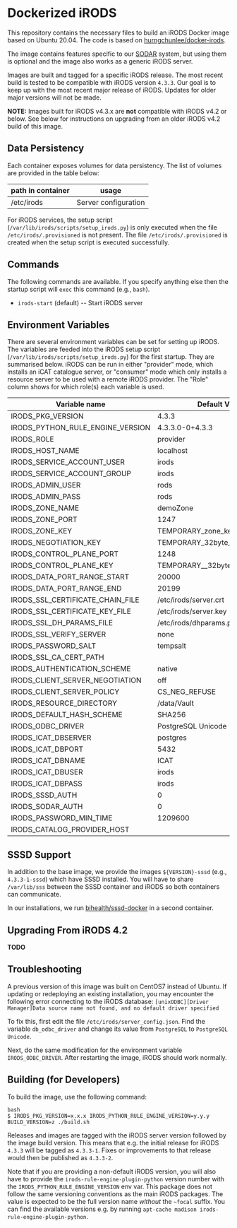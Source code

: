# Dockerized iRODS

This repository contains the necessary files to build an iRODS Docker image based on Ubuntu 20.04.
The code is based on [hurngchunlee/docker-irods](https://github.com/hurngchunlee/docker-irods).

The image contains features specific to our [SODAR](https://github.com/bihealth/sodar-server) system, but using them is optional and the image also works as a generic iRODS server.

Images are built and tagged for a specific iRODS release. The most recent build is tested to be compatible with iRODS version `4.3.3`. Our goal is to keep up with the most recent major release of iRODS. Updates for older major versions will not be made.

**NOTE:** Images built for iRODS v4.3.x are **not** compatible with iRODS v4.2 or below. See below for instructions on upgrading from an older iRODS v4.2 build of this image.

## Data Persistency

Each container exposes volumes for data persistency. The list of volumes are provided in the table below:

| path in container               | usage                           |
|---------------------------------|---------------------------------|
| /etc/irods                      | Server configuration            |

For iRODS services, the setup script (`/var/lib/irods/scripts/setup_irods.py`) is only executed when the file `/etc/irods/.provisioned` is not present.
The file `/etc/irods/.provisioned` is created when the setup script is executed successfully.

## Commands

The following commands are available.
If you specify anything else then the startup script will `exec` this command (e.g., `bash`).

- `irods-start` (default) -- Start iRODS server

## Environment Variables

There are several environment variables can be set for setting up iRODS.
The variables are feeded into the iRODS setup script (`/var/lib/irods/scripts/setup_irods.py`) for the first startup.
They are summarised below.
iRODS can be run in either "provider" mode, which installs an iCAT catalogue server, or "consumer" mode which only installs a resource server to be used with a remote iRODS provider. The "Role" column shows for which role(s) each variable is used.

| Variable name                    | Default Value                    | Role       |
|----------------------------------|----------------------------------|------------|
| IRODS_PKG_VERSION                | 4.3.3                            | both       |
| IRODS_PYTHON_RULE_ENGINE_VERSION | 4.3.3.0-0+4.3.3                  | both       |
| IRODS_ROLE                       | provider                         | both       |
| IRODS_HOST_NAME                  | localhost                        | both       |
| IRODS_SERVICE_ACCOUNT_USER       | irods                            | both       |
| IRODS_SERVICE_ACCOUNT_GROUP      | irods                            | both       |
| IRODS_ADMIN_USER                 | rods                             | both       |
| IRODS_ADMIN_PASS                 | rods                             | both       |
| IRODS_ZONE_NAME                  | demoZone                         | both       |
| IRODS_ZONE_PORT                  | 1247                             | both       |
| IRODS_ZONE_KEY                   | TEMPORARY_zone_key               | both       |
| IRODS_NEGOTIATION_KEY            | TEMPORARY_32byte_negotiation_key | both       |
| IRODS_CONTROL_PLANE_PORT         | 1248                             | both       |
| IRODS_CONTROL_PLANE_KEY          | TEMPORARY__32byte_ctrl_plane_key | both       |
| IRODS_DATA_PORT_RANGE_START      | 20000                            | both       |
| IRODS_DATA_PORT_RANGE_END        | 20199                            | both       |
| IRODS_SSL_CERTIFICATE_CHAIN_FILE | /etc/irods/server.crt            | both       |
| IRODS_SSL_CERTIFICATE_KEY_FILE   | /etc/irods/server.key            | both       |
| IRODS_SSL_DH_PARAMS_FILE         | /etc/irods/dhparams.pem          | both       |
| IRODS_SSL_VERIFY_SERVER          | none                             | both       |
| IRODS_PASSWORD_SALT              | tempsalt                         | both       |
| IRODS_SSL_CA_CERT_PATH           |                                  | both       |
| IRODS_AUTHENTICATION_SCHEME      | native                           | both       |
| IRODS_CLIENT_SERVER_NEGOTIATION  | off                              | both       |
| IRODS_CLIENT_SERVER_POLICY       | CS_NEG_REFUSE                    | both       |
| IRODS_RESOURCE_DIRECTORY         | /data/Vault                      | both       |
| IRODS_DEFAULT_HASH_SCHEME        | SHA256                           | both       |
| IRODS_ODBC_DRIVER                | PostgreSQL Unicode               | provider   |
| IRODS_ICAT_DBSERVER              | postgres                         | provider   |
| IRODS_ICAT_DBPORT                | 5432                             | provider   |
| IRODS_ICAT_DBNAME                | ICAT                             | provider   |
| IRODS_ICAT_DBUSER                | irods                            | provider   |
| IRODS_ICAT_DBPASS                | irods                            | provider   |
| IRODS_SSSD_AUTH                  | 0                                | provider   |
| IRODS_SODAR_AUTH                 | 0                                | provider   |
| IRODS_PASSWORD_MIN_TIME          | 1209600                          | provider   |
| IRODS_CATALOG_PROVIDER_HOST      |                                  | consumer   |

## SSSD Support

In addition to the base image, we provide the images `${VERSION}-sssd` (e.g., `4.3.3-1-sssd`) which have SSSD installed.
You will have to share `/var/lib/sss` between the SSSD container and iRODS so both containers can communicate.

In our installations, we run [bihealth/sssd-docker](https://github.com/bihealth/sssd-docker) in a second container.

## Upgrading From iRODS 4.2

**TODO**

## Troubleshooting

A previous version of this image was built on CentOS7 instead of Ubuntu. If updating or redeploying an existing installation, you may encounter the following error connecting to the iRODS database: `[unixODBC][Driver Manager]Data source name not found, and no default driver specified`

To fix this, first edit the file `/etc/irods/server_config.json`. Find the variable `db_odbc_driver` and change its value from `PostgreSQL` to `PostgreSQL Unicode`.

Next, do the same modification for the environment variable `IRODS_ODBC_DRIVER`. After restarting the image, iRODS should work normally.

## Building (for Developers)

To build the image, use the following command:

```
bash
$ IRODS_PKG_VERSION=x.x.x IRODS_PYTHON_RULE_ENGINE_VERSION=y.y.y BUILD_VERSION=z ./build.sh
```

Releases and images are tagged with the iRODS server version followed by the image build version. This means that e.g. the initial release for iRODS `4.3.3` will be tagged as `4.3.3-1`. Fixes or improvements to that release would then be published as `4.3.3-2`.

Note that if you are providing a non-default iRODS version, you will also have to provide the `irods-rule-engine-plugin-python` version number with the `IRODS_PYTHON_RULE_ENGINE_VERSION` env var. This package does not follow the same versioning conventions as the main iRODS packages. The value is expected to be the full version name *without* the `~focal` suffix. You can find the available versions e.g. by running `apt-cache madison irods-rule-engine-plugin-python`.
